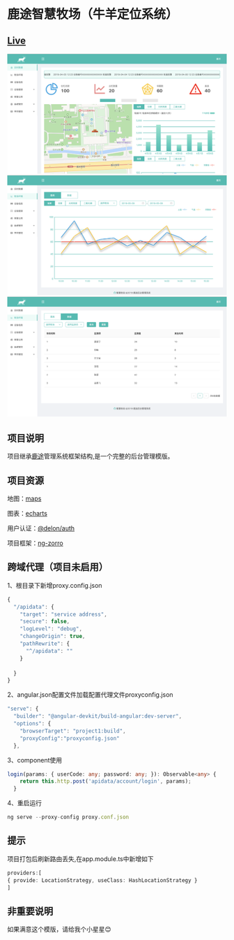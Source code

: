 # 鹿途智慧牧场（牛羊定位系统）

## [Live](https://meadow.netlify.com) 
![blockchain](src/assets/icons/1.png)
![blockchain](src/assets/icons/2.png)
![blockchain](src/assets/icons/3.png)
## 项目说明

项目继承[鹿途](https://github.com/ZhouRenYou/ng-deerway)管理系统框架结构,是一个完整的后台管理模版。

## 项目资源

地图：[maps](http://lbsyun.baidu.com/)

图表：[echarts](http://echarts.baidu.com/index.html)

用户认证：[@delon/auth](https://ng-alain.com/auth/getting-started)

项目框架：[ng-zorro](https://ng.ant.design/version/1.8.x/)

## 跨域代理（项目未启用）

1、根目录下新增proxy.config.json

```ts
{
  "/apidata": {
    "target": "service address",
    "secure": false,
    "logLevel": "debug",
    "changeOrigin": true,
    "pathRewrite": {
      "^/apidata": ""
    }

  }
}

```
2、angular.json配置文件加载配置代理文件proxyconfig.json
```ts
"serve": {
  "builder": "@angular-devkit/build-angular:dev-server",
  "options": {
    "browserTarget": "project1:build",
    "proxyConfig":"proxyconfig.json"
  },

```
3、component使用

```ts
login(params: { userCode: any; password: any; }): Observable<any> {
    return this.http.post('apidata/account/login', params);
  }
```
4、重启运行
```ts
ng serve --proxy-config proxy.conf.json
```

## 提示

项目打包后刷新路由丢失,在app.module.ts中新增如下

```ts
providers:[
{ provide: LocationStrategy, useClass: HashLocationStrategy }
]
```

## 非重要说明

如果满意这个模版，请给我个小星星😊